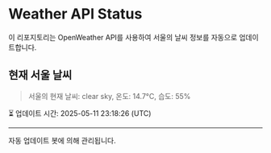 
# Weather API Status

이 리포지토리는 OpenWeather API를 사용하여 서울의 날씨 정보를 자동으로 업데이트합니다.

## 현재 서울 날씨
> 서울의 현재 날씨: clear sky, 온도: 14.7°C, 습도: 55%

⏳ 업데이트 시간: 2025-05-11 23:18:26 (UTC)

---
자동 업데이트 봇에 의해 관리됩니다.
